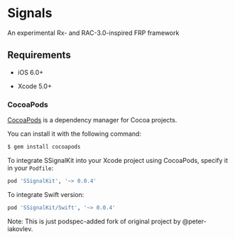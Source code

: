 # Signals

An experimental Rx- and RAC-3.0-inspired FRP framework

## Requirements

- iOS 6.0+

- Xcode 5.0+

### CocoaPods

[CocoaPods](http://cocoapods.org) is a dependency manager for Cocoa projects.

You can install it with the following command:

```bash
$ gem install cocoapods
```

To integrate SSignalKit into your Xcode project using CocoaPods, specify it in your `Podfile`:

```ruby
pod 'SSignalKit', '~> 0.0.4'
```

To integrate Swift version:

```ruby
pod 'SSignalKit/Swift', '~> 0.0.4'
```

Note: This is just podspec-added fork of original project by @peter-iakovlev.
